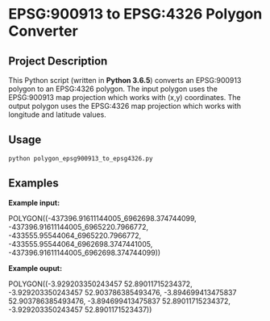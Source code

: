 # EPSG:900913 to EPSG:4326 Polygon Converter

## Project Description

This Python script (written in **Python 3.6.5**) converts an EPSG:900913 polygon to an EPSG:4326 polygon. The input polygon uses the EPSG:900913 map projection which works with (x,y) coordinates. The output polygon uses the EPSG:4326 map projection which works with longitude and latitude values.

## Usage

    python polygon_epsg900913_to_epsg4326.py  

## Examples

**Example input:** 

POLYGON((-437396.91611144005\_6962698.374744099,
-437396.91611144005\_6965220.7966772,
-433555.95544064\_6965220.7966772,
-433555.95544064\_6962698.3747441005,
-437396.91611144005\_6962698.374744099))

**Example ouput:** 

POLYGON((-3.929203350243457 52.89011715234372,
-3.929203350243457 52.903786385493476,
-3.894699413475837 52.903786385493476,
-3.894699413475837 52.89011715234372,
-3.929203350243457 52.8901171523437))

